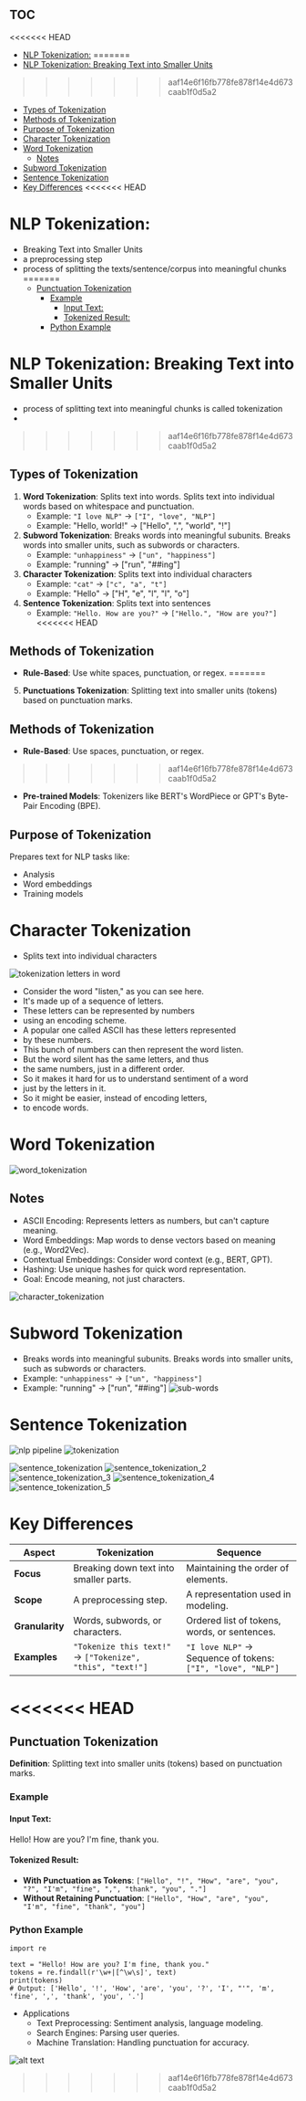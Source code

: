 ## TOC
<<<<<<< HEAD
- [NLP Tokenization:](#nlp-tokenization)
=======
- [NLP Tokenization: Breaking Text into Smaller Units](#nlp-tokenization-breaking-text-into-smaller-units)
>>>>>>> aaf14e6f16fb778fe878f14e4d673caab1f0d5a2
  - [Types of Tokenization](#types-of-tokenization)
  - [Methods of Tokenization](#methods-of-tokenization)
  - [Purpose of Tokenization](#purpose-of-tokenization)
- [Character Tokenization](#character-tokenization)
- [Word Tokenization](#word-tokenization)
  - [Notes](#notes)
- [Subword Tokenization](#subword-tokenization)
- [Sentence Tokenization](#sentence-tokenization)
- [Key Differences](#key-differences)
<<<<<<< HEAD


# NLP Tokenization: 
- Breaking Text into Smaller Units
- a preprocessing step
- process of splitting the texts/sentence/corpus into meaningful chunks 
=======
  - [Punctuation Tokenization](#punctuation-tokenization)
    - [Example](#example)
      - [Input Text:](#input-text)
      - [Tokenized Result:](#tokenized-result)
    - [Python Example](#python-example)




# NLP Tokenization: Breaking Text into Smaller Units
- process of splitting text into meaningful chunks is called tokenization
- 
>>>>>>> aaf14e6f16fb778fe878f14e4d673caab1f0d5a2

## Types of Tokenization
1. **Word Tokenization**: Splits text into words. Splits text into individual words based on whitespace and punctuation. 
   - Example: `"I love NLP"` → `["I", "love", "NLP"]`
   - Example: "Hello, world!" -> ["Hello", ",", "world", "!"]
2. **Subword Tokenization**: Breaks words into meaningful subunits. Breaks words into smaller units, such as subwords or characters.  
   - Example: `"unhappiness"` → `["un", "happiness"]`
   - Example: "running" -> ["run", "##ing"]
3. **Character Tokenization**: Splits text into individual characters  
   - Example: `"cat"` → `["c", "a", "t"]`
   - Example: "Hello" -> ["H", "e", "l", "l", "o"]
4. **Sentence Tokenization**: Splits text into sentences  
   - Example: `"Hello. How are you?"` → `["Hello.", "How are you?"]`
<<<<<<< HEAD


## Methods of Tokenization
- **Rule-Based**: Use white spaces, punctuation, or regex.
=======
5. **Punctuations Tokenization**: Splitting text into smaller units (tokens) based on punctuation marks.

## Methods of Tokenization
- **Rule-Based**: Use spaces, punctuation, or regex.
>>>>>>> aaf14e6f16fb778fe878f14e4d673caab1f0d5a2
- **Pre-trained Models**: Tokenizers like BERT's WordPiece or GPT's Byte-Pair Encoding (BPE).

## Purpose of Tokenization
Prepares text for NLP tasks like:
- Analysis
- Word embeddings
- Training models





# Character Tokenization
- Splits text into individual characters 

![tokenization letters in word](assets/tokenization_letters_in_word.png)

- Consider the word "listen," as you can see here.
- It's made up of a sequence of letters.
- These letters can be represented by numbers
- using an encoding scheme.
- A popular one called ASCII has these letters represented
- by these numbers.
- This bunch of numbers can then represent the word listen.
- But the word silent has the same letters, and thus
- the same numbers, just in a different order.
- So it makes it hard for us to understand sentiment of a word
- just by the letters in it.
- So it might be easier, instead of encoding letters,
- to encode words.


# Word Tokenization
![word_tokenization](assets/word_tokenization.png)

## Notes
- ASCII Encoding: Represents letters as numbers, but can't capture meaning.
- Word Embeddings: Map words to dense vectors based on meaning (e.g., Word2Vec).
- Contextual Embeddings: Consider word context (e.g., BERT, GPT).
- Hashing: Use unique hashes for quick word representation.
- Goal: Encode meaning, not just characters.

![character_tokenization](assets/character_tokenization.png)



# Subword Tokenization
- Breaks words into meaningful subunits. Breaks words into smaller units, such as subwords or characters.  
- Example: `"unhappiness"` → `["un", "happiness"]`
- Example: "running" -> ["run", "##ing"]
![sub-words](assets/subwords_tokenization.png)

# Sentence Tokenization
![nlp pipeline](assets/nlp_pipeline.png)
![tokenization](assets/tokenization.png)

![sentence_tokenization](assets/sentence_tokenization.png)
![sentence_tokenization_2](assets/sentence_tokenization_2.png)
![sentence_tokenization_3](assets/sentence_tokenization_3.png)
![sentence_tokenization_4](assets/sentence_tokenization_4.png)
![sentence_tokenization_5](assets/sentence_tokenization_5.png)



# Key Differences

| **Aspect**       | **Tokenization**                           | **Sequence**                          |
|-------------------|-------------------------------------------|---------------------------------------|
| **Focus**        | Breaking down text into smaller parts.    | Maintaining the order of elements.    |
| **Scope**        | A preprocessing step.                     | A representation used in modeling.    |
| **Granularity**  | Words, subwords, or characters.           | Ordered list of tokens, words, or sentences. |
| **Examples**     | `"Tokenize this text!"` → `["Tokenize", "this", "text!"]` | `"I love NLP"` → Sequence of tokens: `["I", "love", "NLP"]` |
<<<<<<< HEAD
=======

## Punctuation Tokenization

**Definition**: Splitting text into smaller units (tokens) based on punctuation marks.

### Example

#### Input Text:

Hello! How are you? I'm fine, thank you.


#### Tokenized Result:
- **With Punctuation as Tokens**: `["Hello", "!", "How", "are", "you", "?", "I'm", "fine", ",", "thank", "you", "."]`
- **Without Retaining Punctuation**: `["Hello", "How", "are", "you", "I'm", "fine", "thank", "you"]`




### Python Example

```
import re

text = "Hello! How are you? I'm fine, thank you."
tokens = re.findall(r'\w+|[^\w\s]', text)
print(tokens)
# Output: ['Hello', '!', 'How', 'are', 'you', '?', 'I', "'", 'm', 'fine', ',', 'thank', 'you', '.']
```

- Applications
  - Text Preprocessing: Sentiment analysis, language modeling.
  - Search Engines: Parsing user queries.
  - Machine Translation: Handling punctuation for accuracy.




![alt text](assets/tokenization_2.png)
>>>>>>> aaf14e6f16fb778fe878f14e4d673caab1f0d5a2
